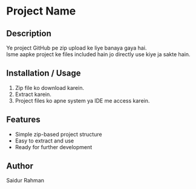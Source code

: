 # Project Name

## Description
Ye project GitHub pe zip upload ke liye banaya gaya hai.  
Isme aapke project ke files included hain jo directly use kiye ja sakte hain.

## Installation / Usage
1. Zip file ko download karein.
2. Extract karein.
3. Project files ko apne system ya IDE me access karein.

## Features
- Simple zip-based project structure
- Easy to extract and use
- Ready for further development

## Author
Saidur Rahman
